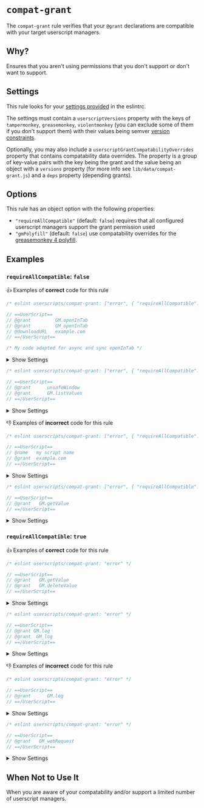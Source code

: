 # `compat-grant`

The `compat-grant` rule verifies that your `@grant` declarations are compatible
with your target userscript managers.

## Why?

Ensures that you aren't using permissions that you don't support or don't want
to support.

## Settings

This rule looks for your [settings provided](https://eslint.org/docs/user-guide/configuring/configuration-files#adding-shared-settings)
in the eslintrc.

The settings must contain a `userscriptVersions` property with the keys of `tampermonkey`,
`greasemonkey`, `violentmonkey` (you can exclude some of them if you don't
support them) with their values being semver [version constraints](https://github.com/npm/node-semver#ranges).

Optionally, you may also include a `userscriptGrantCompatabilityOverrides` property
that contains compatability data overrides. The property is a group of key-value
pairs with the key being the grant and the value being an object with a `versions`
property (for more info see `lib/data/compat-grant.js`) and a `deps` property
(depending grants).

## Options

This rule has an object option with the following properties:

- `"requireAllCompatible"` (default: `false`) requires that all configured
  userscript managers support the grant permission used
- `"gmPolyfill"` (default: `false`) use compatability overrides for the
  [greasemonkey 4 polyfill](https://github.com/greasemonkey/gm4-polyfill).

## Examples

### `requireAllCompatible`: `false`

👍 Examples of **correct** code for this rule

```js
/* eslint userscripts/compat-grant: ["error", { "requireAllCompatible": false }] */

// ==UserScript==
// @grant         GM.openInTab
// @grant         GM_openInTab
// @downloadURL   example.com
// ==/UserScript==

/* My code adapted for async and sync openInTab */
```

<details>
  <summary>Show Settings</summary>

```json
{
  "userscriptVersions": {
    "tampermonkey": ">3 <4",
    "greasemonkey": ">4"
  }
}
```

</details>

```js
/* eslint userscripts/compat-grant: ["error", { "requireAllCompatible": false }] */

// ==UserScript==
// @grant      unsafeWindow
// @grant      GM.listValues
// ==/UserScript==
```

<details>
  <summary>Show Settings</summary>

```json
{
  "userscriptVersions": {
    "tampermonkey": ">3 <4",
    "greasemonkey": ">4"
  }
}
```

</details>

👎︎ Examples of **incorrect** code for this rule

```js
/* eslint userscripts/compat-grant: ["error", { "requireAllCompatible": false }] */

// ==UserScript==
// @name   my script name
// @grant  example.com
// ==/UserScript==
```

<details>
  <summary>Show Settings</summary>

```json
{
  "userscriptVersions": {
    "tampermonkey": ">3 <4",
    "greasemonkey": ">4"
  }
}
```

</details>

```js
/* eslint userscripts/compat-grant: ["error", { "requireAllCompatible": false }] */

// ==UserScript==
// @grant   GM.getValue
// ==/UserScript==
```

<details>
  <summary>Show Settings</summary>

```jsonc
{
  "userscriptVersions": {
    "tampermonkey": "<4" // GM.* is only supported 4.5 and above for tampermonkey
  }
}
```

</details>

### `requireAllCompatible`: `true`

👍 Examples of **correct** code for this rule

```js
/* eslint userscripts/compat-grant: "error" */

// ==UserScript==
// @grant   GM.getValue
// @grant   GM.deleteValue
// ==/UserScript==
```

<details>
  <summary>Show Settings</summary>

```jsonc
{
  "userscriptVersions": {
    "tampermonkey": ">4.5",
    "violentmonkey": "*",
    "greasemonkey": ">=4.1"
  }
}
```

</details>

```js
/* eslint userscripts/compat-grant: "error" */

// ==UserScript==
// @grant GM.log
// @grant  GM_log
// ==/UserScript==
```

<details>
  <summary>Show Settings</summary>

```jsonc
{
  "userscriptVersions": {
    "tampermonkey": ">4.5",
    "violentmonkey": "*",
    "greasemonkey": ">=4.1"
  }
}
```

</details>

👎︎ Examples of **incorrect** code for this rule

```js
/* eslint userscripts/compat-grant: "error" */

// ==UserScript==
// @grant      GM.log
// ==/UserScript==
```

<details>
  <summary>Show Settings</summary>

```jsonc
{
  "userscriptVersions": {
    "tampermonkey": ">4.5",
    "violentmonkey": "<=2.13.0", // As of 2.13.0, GM.log is not supported
    "greasemonkey": ">=4.1"
  }
}
```

</details>

```js
/* eslint userscripts/compat-grant: "error" */

// ==UserScript==
// @grant   GM_webRequest
// ==/UserScript==
```

<details>
  <summary>Show Settings</summary>

```jsonc
{
  "userscriptVersions": {
    "tampermonkey": ">4.5", // GM_webRequest is TamperMonkey specific
    "violentmonkey": "<=2.13.0",
    "greasemonkey": ">=4.1"
  }
}
```

</details>

## When Not to Use It

When you are aware of your compatability and/or support a limited number of
userscript managers.
